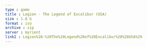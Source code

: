 ```yaml
---
type : game
title : Legion - The Legend of Excalibur (USA)
size : 1.8 G
format : iso
archive : zip
server : myrient
link2 : Legion%20-%20The%20Legend%20of%20Excalibur%20%28USA%29
---
```

